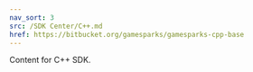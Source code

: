 ```yaml
---
nav_sort: 3
src: /SDK Center/C++.md
href: https://bitbucket.org/gamesparks/gamesparks-cpp-base
---
```


Content for C++ SDK.
